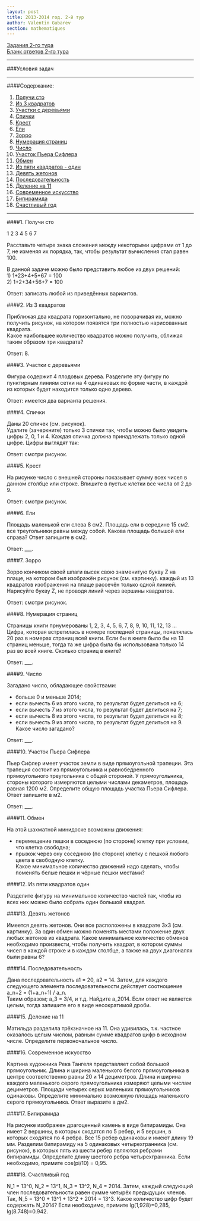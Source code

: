 ```yaml
---
layout: post
title: 2013-2014 год. 2-й тур
author: Valentin Gubarev
section: mathematiques
---
```


<script src="/js/mathematiques.js"></script>

[Задания 2-го тура](../../../docs/mathematiques/2014_zadania_2tur.pdf)  
[Бланк ответов 2-го тура](../../../docs/mathematiques/2014_blank_2tur.pdf)

---

###Условия задач

---

####Содержание:

1. [Получи сто](#1)
2. [Из 3 квадратов](#2)
3. [Участки с деревьями](#3)
4. [Спички](#4)
5. [Крест](#5)
6. [Ели](#6)
7. [Зорро](#7)
8. [Нумерация страниц](#8)
9. [Число](#9)
10. [Участок Пьера Сифлера](#10)
11. [Обмен](#11)
12. [Из пяти квадратов - один](#12)
13. [Девять жетонов](#13)
14. [Последовательность](#14)
15. [Деление на 11](#15)
16. [Современное искусство](#16)
17. [Бипирамида](#17)
18. [Счастливый год](#18)

---

<a name="1"></a>

####1. Получи сто

1 2 3 4 5 6 7

Расставьте четыре знака сложения между некоторыми цифрами от 1 до 7, не изменяя их порядка, так, чтобы результат вычисления стал равен 100.

<div class="solution">
В данной задаче можно было представить любое из двух решений:<br>
1) 1+23+4+5+67 = 100<br>
2) 1+2+34+56+7 = 100

Ответ: записать любой из приведённых вариантов.</div>

<a name="2"></a>

####2. Из 3 квадратов

Приближая два квадрата горизонтально, не поворачивая их, можно получить рисунок, на котором появятся три полностью нарисованных квадрата.<br>
Какое наибольшее количество квадратов можно получить, сближая таким образом три квадрата?

<div class="solution">

Ответ: 8.</div>

<a name="3"></a>

####3. Участки с деревьями

Фигура содержит 4 плодовых дерева. Разделите эту фигуру по пунктирным линиям сетки на 4 одинаковых по форме части, в каждой из которых будет находится только одно дерево.

<div class="solution">

Ответ: имеется два варианта решения.</div>

<a name="4"></a>

####4. Спички

Даны 20 спичек (см. рисунок).<br>
Удалите (зачеркните) только 3 спички так, чтобы можно было увидеть цифры 2, 0, 1 и 4. Каждая спичка должна принадлежать только одной цифре. Цифры выглядят так:


<div class="solution">

Ответ: смотри рисунок.</div>

<a name="5"></a>

####5. Крест

На рисунке число с внешней стороны показывает сумму всех чисел в данном столбце или строке. Впишите в пустые клетки все числа от 2 до 9.

<div class="solution">

Ответ: смотри рисунок.</div>

<a name="6"></a>

####6. Ели

Площадь маленькой ели слева 8 см2. Площадь ели в середине 15 см2. все треугольники равны между собой. Какова площадь большой ели справа? Ответ запишите в см2.

<div class="solution">

Ответ: ___.</div>

<a name="7"></a>

####7. Зорро

Зорро кончиком своей шпаги высек свою знаменитую букву Z на плаще, на котором был изображён рисунок (см. картинку). каждый из 13 квадратов изображения на плаще рассечён только одной линией. Нарисуйте букву Z, не проводя линий через вершины квадратов.

<div class="solution">

Ответ: смотри рисунок.</div>

<a name="8"></a>

####8. Нумерация страниц

Страницы книги прнумерованы 1, 2, 3, 4, 5, 6, 7, 8, 9, 10, 11, 12, 13 ... Цифра, которая встретилась в номере последней страницы, появлялась 20 раз в номерах страниц всей книги. Если бы в книге было бы на 13 страниц меньше, тогда та же цифра была бы использована только 14 раз во всей книге. Сколько страниц в книге?

<div class="solution">

Ответ: ___.</div>

<a name="9"></a>

####9. Число

Загадано число, обладающее свойствами:<br>
- больше 0 и меньше 2014;<br>
- если вычесть 6 из этого числа, то результат будет делиться на 6;<br>
- если вычесть 7 из этого числа, то результат будет делиться на 7;<br>
- если вычесть 8 из этого числа, то результат будет делиться на 8;<br>
- если вычесть 9 из этого числа, то результат будет делиться на 9.<br>
Какое число загадано?

<div class="solution">

Ответ: ___.</div>

<a name="10"></a>

####10. Участок Пьера Сифлера

Пьер Сифлер имеет участок земли в виде прямоугольной трапеции. Эта трапеция состоит из прямоугольника и равнобедренного прямоугольного треугольника с общей стороной. У прямоугольника, стороны которого измеряются целыми числами декаметров, площадь равная 1200 м2. Определите общую площадь участка Пьера Сифлера. Ответ запишите в м2. 

<div class="solution">

Ответ: ___.</div>

<a name="11"></a>

####11. Обмен

На этой шахматной минидоске возможны движения:<br>
- перемещение пешки в соседнюю (по стороне) клетку при условии, что клетка свободна;<br>
- прыжок через ону соседнюю (по стороне) клетку с пешкой любого цвета в свободную клетку.<br>
Какое минимальное количество движений надо сделать, чтобы поменять белые пешки и чёрные пешки местами?

<a name="12"></a>

####12. Из пяти квадратов один

Разделите фигуру на минимальное количество частей так, чтобы из всех них можно было собрать один большой квадрат.

<a name="13"></a>

####13. Девять жетонов

Имеется девять жетонов. Они все расположены в квадрате 3х3 (см. картинку). За один обмен можно поменять местами положение двух любых жетонов из квадрата. Какое минимальное количество обменов необходимо произвести, чтобы получить квадрат, в котором суммы чисел в каждой строке и в каждом столбце, а также на двух диагоналях были равны 6?

<a name="14"></a>

####14. Последовательность

Дана последовательность a1 = 20, a2 = 14. Затем, для каждого следующего элемента последовательности действует соотношение a_n+2 = (1+a_n+1) / a_n.<br>
Таким образом; a_3 = 3/4, и т.д. Найдите a_2014. Если ответ не является целым, тогда запишите его в виде несократимой дроби.

<a name="15"></a>

####15. Деление на 11

Матильда разделила трёхзначное на 11. Она удивилась, т.к. частное оказалось целым числом, равным сумме квадратов цифр в исходном числе. Определите первоночальное число.

<a name="16"></a>

####16. Современное искусство

Картина художника Река Тангеля представляет собой большой прямоугольник. Длина и ширина маленького белого прямоугольника в центре соответственно равны 20 и 14 
дециметров. Длина и ширина каждого маленького серого прямоугольника измеряют целыми числам дециметров. Площади четырех серых маленьких прямоугольников одинаковы. Определите минимально возможную площадь маленького серого прямоугольника. Ответ выразите в дм2.

<a name="17"></a>

####17. Бипирамида

На рисунке изображен драгоценный камень в виде бипирамиды. Она имеет 2 вершины, в которых сходятся по 5 ребер, и 5 вершин, в которых сходятся по 4 ребра. Все 15 ребер одинаковы и имеют длину 19 мм. Разделим бипирамиду на 5 одинаковых четырехгранника (см. рисунок), в которых пять из шести ребер 
являются ребрами бипирамиды. Определите длину шестого ребра четырехгранника. Если необходимо, примите cos(pi/10) = 0,95.

<a name="18"></a>

####18. Счастливый год

N_1 = 13^0, N_2 = 13^1, N_3 = 13^2, N_4 = 2014. Затем, каждый следующий член последовательности равен сумме четырёх предыдущих членов. Так, N_5 = 13^0 + 13^1 + 13^2 + 2014 = 13^3. Какое количество цифр будет содержать N_2014? Если необходимо, примите lg(1,928)=0,285, lg(8.748)=0.942.
